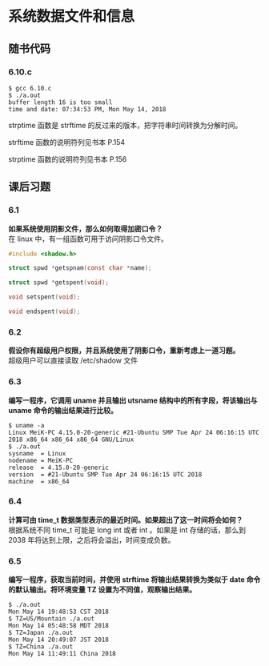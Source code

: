 # 系统数据文件和信息

## 随书代码

### 6.10.c

```shell
$ gcc 6.10.c
$ ./a.out
buffer length 16 is too small
time and date: 07:34:53 PM, Mon May 14, 2018
```

strptime 函数是 strftime 的反过来的版本，把字符串时间转换为分解时间。

strftime 函数的说明符列见书本 P.154

strptime 函数的说明符列见书本 P.156

## 课后习题

### 6.1

**如果系统使用阴影文件，那么如何取得加密口令？**  
在 linux 中，有一组函数可用于访问阴影口令文件。

```C
#include <shadow.h>

struct spwd *getspnam(const char *name);

struct spwd *getspent(void);

void setspent(void);

void endspent(void);
```

### 6.2

**假设你有超级用户权限，并且系统使用了阴影口令，重新考虑上一道习题。**  
超级用户可以直接读取 /etc/shadow 文件

### 6.3

**编写一程序，它调用 uname 并且输出 utsname 结构中的所有字段，将该输出与 uname 命令的输出结果进行比较。**  

```shell
$ uname -a
Linux MeiK-PC 4.15.0-20-generic #21-Ubuntu SMP Tue Apr 24 06:16:15 UTC 2018 x86_64 x86_64 x86_64 GNU/Linux
$ ./a.out 
sysname  = Linux
nodename = MeiK-PC
release  = 4.15.0-20-generic
version  = #21-Ubuntu SMP Tue Apr 24 06:16:15 UTC 2018
machine  = x86_64
```

### 6.4

**计算可由 time_t 数据类型表示的最近时间。如果超出了这一时间将会如何？**  
根据系统不同 time_t 可能是 long int 或者 int 。如果是 int 存储的话，那么到 2038 年将达到上限，之后将会溢出，时间变成负数。

### 6.5

**编写一程序，获取当前时间，并使用 strftime 将输出结果转换为类似于 date 命令的默认输出。将环境变量 TZ 设置为不同值，观察输出结果。**  

```shell
$ ./a.out 
Mon May 14 19:48:53 CST 2018
$ TZ=US/Mountain ./a.out 
Mon May 14 05:48:58 MDT 2018
$ TZ=Japan ./a.out 
Mon May 14 20:49:07 JST 2018
$ TZ=China ./a.out 
Mon May 14 11:49:11 China 2018
```